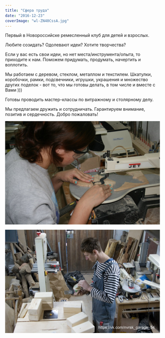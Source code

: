 ```yaml
---
title: "Сфера труда"
date: "2016-12-23"
coverImage: "wl-ZN40CssA.jpg"
---
```


Первый в Новороссийске ремесленный клуб для детей и взрослых.

Любите созидать? Одолевают идеи? Хотите творчества?

Если у вас есть свои идеи, но нет места/инструмента/опыта, то приходите к нам. Поможем придумать, продумать, начертить и воплотить.

Мы работаем с деревом, стеклом, металлом и текстилем. Шкатулки, коробочки, рамки, подсвечники, игрушки, украшения и множество других поделок - вот то, что мы готовы делать, в том числе и вместе с Вами )))

Готовы проводить мастер-классы по витражному и столярному делу.

Мы предлагаем дружить и сотрудничать. Гарантируем внимание, позитив и сердечность. Добро пожаловать!

![](./images/Lk4IOAvXmwA.jpg)

![](./images/wnihUbly8oI.jpg)
